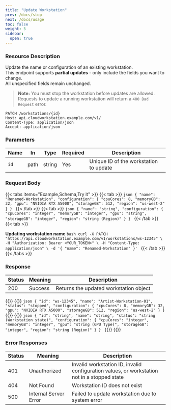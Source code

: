 ```yaml
---
title: "Update Workstation"
prev: /docs/stop
next: /docs/usage
toc: false
weight: 5
sidebar:
  open: true
---
```

### Resource Description
Update the name or configuration of an existing workstation.  
This endpoint supports **partial updates** - only include the fields you want to change.  
All unspecified fields remain unchanged.  

> **Note:** You must stop the workstation before updates are allowed.  
Requests to update a running workstation will return a `400 Bad Request` error.

```properties
PATCH /workstations/{id}
Host: api.cloudworkstation.example.com/v1/
Content-Type: application/json
Accept: application/json
```

### Parameters
| Name | In   | Type   | Required | Description                             |
| ---- | ---- | ------ | -------- | --------------------------------------- |
| `id` | path | string | Yes      | Unique ID of the workstation to update |

### Request Body

{{< tabs items="Example,Schema,Try it" >}}
  {{< tab >}}
    ```json
    {
      "name": "Renamed-Workstation",
      "configuration": {
        "cpuCores": 8,
        "memoryGB": 32,
        "gpu": "NVIDIA RTX A5000",
        "storageGB": 512,
        "region": "us-west-2"
      }
    }
    ```
  {{< /tab >}}
  {{< tab >}}
    ```json
    {
      "name": "string",
      "configuration": {
        "cpuCores": "integer",
        "memoryGB": "integer",
        "gpu": "string",
        "storageGB": "integer",
        "region": "string (Region)"
      }
    }
    ```
  {{< /tab >}}
  {{< tab >}}

  **Updating workstation name**
    ```bash
    curl -X PATCH "https://api.cloudworkstation.example.com/v1/workstations/ws-12345" \
  -H "Authorization: Bearer <YOUR_TOKEN>" \
  -H "Content-Type: application/json" \
  -d '{
    "name": "Renamed-Workstation"
  }'
    ```
  {{< /tab >}}
{{< /tabs >}}

### Response
| Status | Meaning               | Description                                      |
|--------|-----------------------|--------------------------------------------------|
| 200    | Success               | Returns the updated workstation object           |


{{<tabs items="Example,Schema">}}
  {{<tab>}}
    ```json
    {
      "id": "ws-12345",
      "name": "Artist-Workstation-01",
      "status": "stopped",
      "configuration": {
        "cpuCores": 8,
        "memoryGB": 32,
        "gpu": "NVIDIA RTX A5000",
        "storageGB": 512,
        "region": "us-west-2"
      }
    }
    ```
  {{</tab>}}
  {{<tab>}}
    ```json
    {
      "id": "string",
      "name": "string",
      "status": "string (Workstation state)",
      "configuration": {
        "cpuCores": "integer",
        "memoryGB": "integer",
        "gpu": "string (GPU Type)",
        "storageGB": "integer",
        "region": "string (Region)"
      }
    }
    ```
  {{</tab>}}
{{</tabs>}}

### Error Responses
| Status | Meaning               | Description                                      |
|--------|-----------------------|--------------------------------------------------|
| 401    | Unauthorized          | Invalid workstation ID, invalid configuration values, or workstation not in a stopped state |
| 404    | Not Found             | Workstation ID does not exist                    |
| 500    | Internal Server Error | Failed to update workstation due to system error
